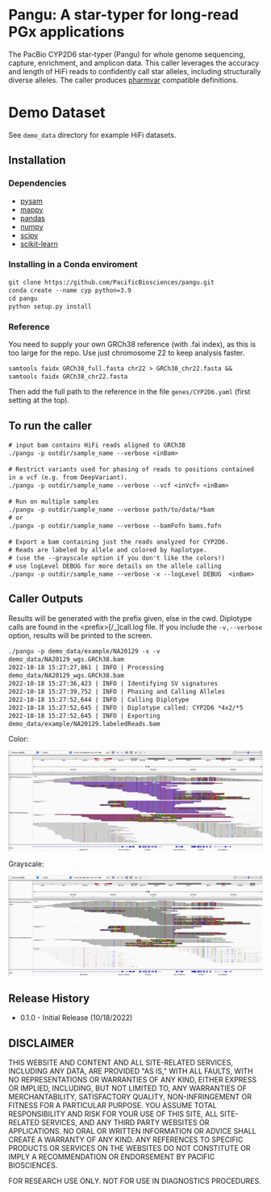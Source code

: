 # Pangu: A star-typer for long-read PGx applications

The PacBio CYP2D6 star-typer (Pangu) for whole genome sequencing, capture, enrichment, and amplicon data. This caller leverages the accuracy and length of HiFi reads to confidently call star alleles, including structurally diverse alleles. The caller produces [pharmvar](https://www.pharmvar.org/gene/CYP2D6) compatible definitions. 

# Demo Dataset

See `demo_data` directory for example HiFi datasets.

## Installation

### Dependencies
 - [pysam](https://github.com/pysam-developers/pysam)
 - [mappy](https://pypi.org/project/mappy/)
 - [pandas](https://pandas.pydata.org/)
 - [numpy](https://numpy.org/)
 - [scipy](https://scipy.org/)
 - [scikit-learn](https://scikit-learn.org/stable/index.html)

### Installing in a Conda enviroment 
```
git clone https://github.com/PacificBiosciences/pangu.git
conda create --name cyp python=3.9
cd pangu
python setup.py install
```

### Reference

You need to supply your own GRCh38 reference (with .fai index), as this is too large for the repo.  Use just chromosome 22 to keep analysis faster.

```
samtools faidx GRCh38_full.fasta chr22 > GRCh38_chr22.fasta && samtools faidx GRCh38_chr22.fasta
```

Then add the full path to the reference in the file `genes/CYP2D6.yaml` (first setting at the top).

## To run the caller

```
# input bam contains HiFi reads aligned to GRCh38
./pangu -p outdir/sample_name --verbose <inBam>

# Restrict variants used for phasing of reads to positions contained in a vcf (e.g. from DeepVariant).
./pangu -p outdir/sample_name --verbose --vcf <inVcf> <inBam>

# Run on multiple samples 
./pangu -p outdir/sample_name --verbose path/to/data/*bam
# or
./pangu -p outdir/sample_name --verbose --bamFofn bams.fofn

# Export a bam containing just the reads analyzed for CYP2D6.  
# Reads are labeled by allele and colored by haplotype.
# (use the --grayscale option if you don't like the colors!)
# use logLevel DEBUG for more details on the allele calling
./pangu -p outdir/sample_name --verbose -x --logLevel DEBUG  <inBam>  
```

## Caller Outputs

Results will be generated with the prefix given, else in the cwd.  Diplotype calls are found in the \<prefix\>[/\_]call.log file.
If you include the `-v,--verbose` option, results will be printed to the screen.
```
./pangu -p demo_data/example/NA20129 -x -v demo_data/NA20129_wgs.GRCh38.bam
2022-10-18 15:27:27,861 | INFO | Processing demo_data/NA20129_wgs.GRCh38.bam
2022-10-18 15:27:36,423 | INFO | Identifying SV signatures
2022-10-18 15:27:39,752 | INFO | Phasing and Calling Alleles
2022-10-18 15:27:52,644 | INFO | Calling Diplotype
2022-10-18 15:27:52,645 | INFO | Diplotype called: CYP2D6 *4x2/*5
2022-10-18 15:27:52,645 | INFO | Exporting demo_data/example/NA20129.labeledReads.bam
```
Color:

![demo image](images/NA20129_igv_color.png?raw=true "Labeled Reads")

Grayscale:

![demo image](images/NA20129_igv_grayscale.png?raw=true "Labeled Reads (grayscale)")

## Release History
* 0.1.0 - Initial Release (10/18/2022)


## DISCLAIMER

THIS WEBSITE AND CONTENT AND ALL SITE-RELATED SERVICES, INCLUDING ANY DATA, ARE PROVIDED "AS IS," WITH ALL FAULTS, WITH NO REPRESENTATIONS OR WARRANTIES OF ANY KIND, EITHER EXPRESS OR IMPLIED, INCLUDING, BUT NOT LIMITED TO, ANY WARRANTIES OF MERCHANTABILITY, SATISFACTORY QUALITY, NON-INFRINGEMENT OR FITNESS FOR A PARTICULAR PURPOSE. YOU ASSUME TOTAL RESPONSIBILITY AND RISK FOR YOUR USE OF THIS SITE, ALL SITE-RELATED SERVICES, AND ANY THIRD PARTY WEBSITES OR APPLICATIONS. NO ORAL OR WRITTEN INFORMATION OR ADVICE SHALL CREATE A WARRANTY OF ANY KIND. ANY REFERENCES TO SPECIFIC PRODUCTS OR SERVICES ON THE WEBSITES DO NOT CONSTITUTE OR IMPLY A RECOMMENDATION OR ENDORSEMENT BY PACIFIC BIOSCIENCES.

FOR RESEARCH USE ONLY. NOT FOR USE IN DIAGNOSTICS PROCEDURES.
